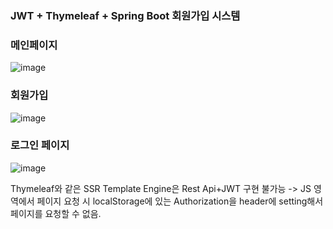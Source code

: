 ### JWT + Thymeleaf + Spring Boot 회원가입 시스템 

### 메인페이지
![image](https://user-images.githubusercontent.com/47946124/196226640-99e0b6d4-1604-4429-b94a-e69a09ef6e11.png)

### 회원가입
![image](https://user-images.githubusercontent.com/47946124/196226399-72785dba-2f2a-4fca-8fcd-66cd3bc46786.png)

### 로그인 페이지
![image](https://user-images.githubusercontent.com/47946124/196226603-037ca0f3-221c-4dff-8294-072977b6fe8e.png)

Thymeleaf와 같은 SSR Template Engine은 Rest Api+JWT 구현 불가능 -> JS 영역에서 페이지 요청 시 localStorage에 있는 Authorization을 header에 setting해서 페이지를 요청할 수 없음.
